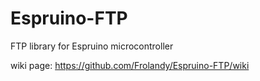 # Espruino-FTP
FTP library for Espruino microcontroller

wiki page: https://github.com/Frolandy/Espruino-FTP/wiki
